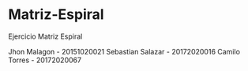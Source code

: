 # Matriz-Espiral
Ejercicio Matriz Espiral


Jhon Malagon - 20151020021
Sebastian Salazar - 20172020016
Camilo Torres - 20172020067
